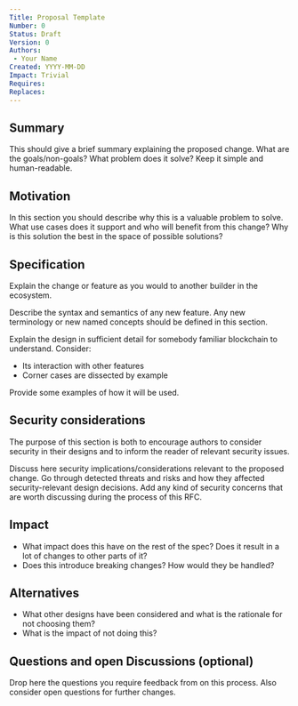 ```yaml
---
Title: Proposal Template
Number: 0
Status: Draft
Version: 0
Authors:
 - Your Name
Created: YYYY-MM-DD
Impact: Trivial
Requires:
Replaces:
---
```


## Summary

This should give a brief summary explaining the proposed change. What are the goals/non-goals? What problem does it solve? Keep it simple and human-readable.

## Motivation

In this section you should describe why this is a valuable problem to solve. What use cases does it support and who will benefit from this change? Why is this solution the best in the space of possible solutions?

## Specification

Explain the change or feature as you would to another builder in the ecosystem.

Describe the syntax and semantics of any new feature. Any new terminology or new named concepts should be defined in this section.

Explain the design in sufficient detail for somebody familiar blockchain to understand. Consider:

- Its interaction with other features
- Corner cases are dissected by example

Provide some examples of how it will be used.

## Security considerations

The purpose of this section is both to encourage authors to consider security in their designs and to inform the reader of relevant security issues.

Discuss here security implications/considerations relevant to the proposed change. Go through detected threats and risks and how they affected security-relevant design decisions. Add any kind of security concerns that are worth discussing during the process of this RFC.

## Impact

- What impact does this have on the rest of the spec? Does it result in a lot of changes to other parts of it?
- Does this introduce breaking changes? How would they be handled?

## Alternatives

- What other designs have been considered and what is the rationale for not choosing them?
- What is the impact of not doing this?

## Questions and open Discussions (optional)

Drop here the questions you require feedback from on this process.
Also consider open questions for further changes.

